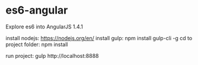 # es6-angular
Explore es6 into AngularJS 1.4.1

install nodejs: https://nodejs.org/en/
install gulp: npm install gulp-cli -g
cd to project folder: npm install

run project: gulp
http://localhost:8888
